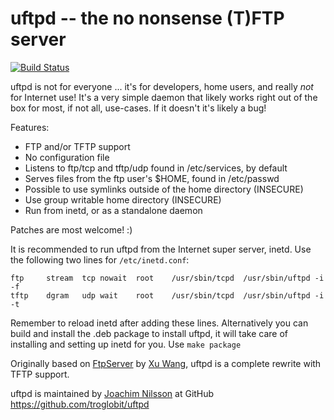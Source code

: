 uftpd -- the no nonsense (T)FTP server
======================================
[![Build Status](https://travis-ci.org/troglobit/uftpd.png?branch=master)](https://travis-ci.org/troglobit/uftpd)

uftpd is not for everyone ... it's for developers, home users, and
really _not_ for Internet use!  It's a very simple daemon that likely
works right out of the box for most, if not all, use-cases.  If it
doesn't it's likely a bug!

Features:

  * FTP and/or TFTP support
  * No configuration file
  * Listens to ftp/tcp and tftp/udp found in /etc/services, by default
  * Serves files from the ftp user's $HOME, found in /etc/passwd
  * Possible to use symlinks outside of the home directory (INSECURE)
  * Use group writable home directory (INSECURE)
  * Run from inetd, or as a standalone daemon

Patches are most welcome! :)

It is recommended to run uftpd from the Internet super server, inetd.
Use the following two lines for `/etc/inetd.conf`:

    ftp		stream	tcp	nowait	root	/usr/sbin/tcpd	/usr/sbin/uftpd -i -f
    tftp	dgram	udp	wait	root	/usr/sbin/tcpd	/usr/sbin/uftpd -i -t

Remember to reload inetd after adding these lines.  Alternatively you
can build and install the .deb package to install uftpd, it will take
care of installing and setting up inetd for you.  Use `make package`

Originally based on [FtpServer](https://github.com/xu-wang11/FtpServer)
by [Xu Wang](mailto:wangxu.93@icloud.com), uftpd is a complete rewrite
with TFTP support.

uftpd is maintained by [Joachim Nilsson](mailto:troglobit@gmail.com) at
GitHub https://github.com/troglobit/uftpd

